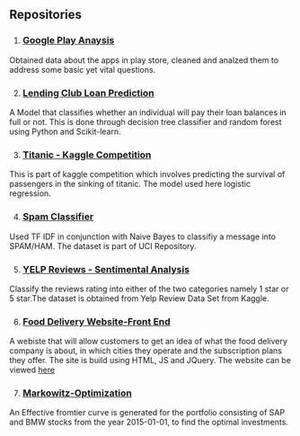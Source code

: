 
## Repositories

1. ### [Google Play Anaysis](https://github.com/roheetnarayanan/google-play-analysis)<br />
  Obtained data about the apps in play store, cleaned and analzed them to address some basic yet vital questions.
  
2. ### [Lending Club Loan Prediction](https://github.com/roheetnarayanan/LendingClub-Loan-Prediction)<br /> 
 A Model that classifies whether an individual will pay their loan balances in full or not. This is done through decision tree classifier and random forest using Python and Scikit-learn.
 
3. ### [Titanic - Kaggle Competition](https://github.com/roheetnarayanan/Titanic)
 This is part of kaggle competition which involves predicting the survival of passengers in the sinking of titanic. The model used here logistic regression. 
 
4. ### [Spam Classifier](https://github.com/roheetnarayanan/Spam)
 Used TF IDF in conjunction with Naive Bayes to classifiy a message into SPAM/HAM. The dataset is part of UCI Repository.

5. ### [YELP Reviews - Sentimental Analysis](https://github.com/roheetnarayanan/Sentimental-Analysis-for-Yelp-Review)
 Classify the reviews rating into either of the two categories namely 1 star or 5 star.The dataset is obtained from Yelp Review Data Set from Kaggle.
 
6. ### [Food Delivery Website-Front End](https://roheetnarayanan.in/Food-Website/)
 A webiste that will allow customers to get an idea of what the food delivery company is about, in which cities they operate and the subscription plans they offer. The site is build using HTML, JS and JQuery. The website can be viewed [here](https://roheetnarayanan.in/Food-Website/)
 
7. ### [Markowitz-Optimization](https://github.com/roheetnarayanan/Markowitz-Optimization)
 An Effective fromtier curve is generated for the portfolio consisting of SAP and BMW stocks from the year 2015-01-01, to find the optimal investments.  
